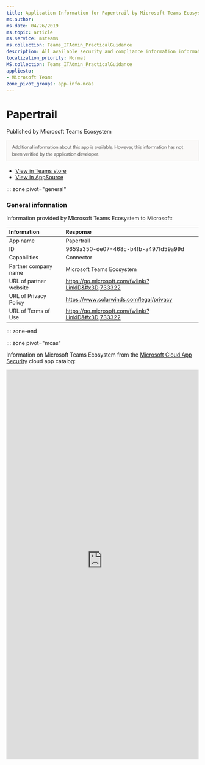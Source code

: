 ```yaml
---
title: Application Information for Papertrail by Microsoft Teams Ecosystem
ms.author: 
ms.date: 04/26/2019
ms.topic: article
ms.service: msteams
ms.collection: Teams_ITAdmin_PracticalGuidance
description: All available security and compliance information information for Papertrail, its data handling policies, its Microsoft Cloud App Security app catalog information, and security/compliance information in the CSA STAR registry.
localization_priority: Normal
MS.collection: Teams_ITAdmin_PracticalGuidance
appliesto:
- Microsoft Teams
zone_pivot_groups: app-info-mcas
---
```

# Papertrail

Published by Microsoft Teams Ecosystem

<img alt="Non-attested image" src="./images/unattested.png" width="650"/>

* <a href="https://teams.microsoft.com/l/app/9659a350-de07-468c-b4fb-a497fd59a99d" target="_blank">View in Teams store</a>
* <a href="https://appsource.microsoft.com/en-us/product/office/WA104381586" target="_blank">View in AppSource</a>

::: zone pivot="general"

### General information

Information provided by Microsoft Teams Ecosystem to Microsoft:

| **Information** | **Response** |
|:----------------|:-------------|
| App name | Papertrail |
| ID | 9659a350-de07-468c-b4fb-a497fd59a99d |
| Capabilities | Connector |
| Partner company name | Microsoft Teams Ecosystem |
| URL of partner website | <https://go.microsoft.com/fwlink/?LinkID&#x3D;733322> |
| URL of Privacy Policy | <https://www.solarwinds.com/legal/privacy> |
| URL of Terms of Use | <https://go.microsoft.com/fwlink/?LinkID&#x3D;733322> |

::: zone-end


::: zone pivot="mcas"

Information on Microsoft Teams Ecosystem from the [Microsoft Cloud App Security](https://www.microsoft.com/en-us/enterprise-mobility-security/cloud-app-security) cloud app catalog:

<iframe height='1020' title='Microsoft Cloud App Security Information' src='https://3ca685143b5b46b4b0e5266dadf2e97c.codepen.website/#/dashboard/20269' frameborder='no'  style='width: 100%;'>

<a href="https://3ca685143b5b46b4b0e5266dadf2e97c.codepen.website/#/dashboard/20269" target="_blank">View in a new tab</a>

::: zone-end


